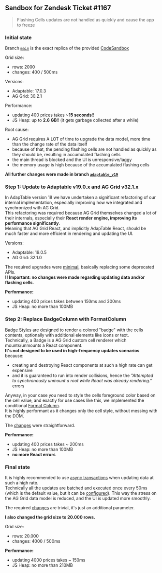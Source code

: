 ## Sandbox for Zendesk Ticket #1167

> Flashing Cells updates are not handled as quickly and cause the app to freeze

### Initial state 
Branch [`main`](https://github.com/AdaptableTools/support-zendesk-1167-flashing-cells/tree/main) is the exact replica of the provided [CodeSandbox](https://codesandbox.io/p/devbox/fn7qhj)  

Grid size:
 - rows: 2000
 - changes: 400 / 500ms

Versions:
 - Adaptable: 17.0.3 
 - AG Grid: 30.2.1

Performance:
 - updating 400 prices takes  **~15 seconds**!!  
 - JS Heap: up to **2.6 GB**!! (it gets garbage collected after a while)

Root cause:
 - AG Grid requires A LOT of time to upgrade the data model, more time than the change rate of the data itself
 - because of that, the pending flashing cells are not handled as quickly as they should be, resulting in accumulated flashing cells
 - the main thread is blocked and the UI is unresponsive/laggy
 - the memory usage is high because of the accumulated flashing cells 

__All further changes were made in branch [`adaptable_v19`](https://github.com/AdaptableTools/support-zendesk-1167-flashing-cells/tree/adaptable_v19)__

### Step 1: Update to Adaptable v19.0.x and AG Grid v32.1.x

In AdapTable version 18 we have undertaken a significant refactoring of our internal implementation, especially improving how we integrated and synchronized with AG Grid.   
This refactoring was required because AG Grid themselves changed a lot of their internals, especially their **React render engine, improving its performance significantly**.  
Meaning that AG Grid React, and implicitly AdapTable React, should be much faster and more efficient in rendering and updating the UI.

Versions:
- Adaptable: 19.0.5
- AG Grid: 32.1.0

The required upgrades were [minimal](https://github.com/AdaptableTools/support-zendesk-1167-flashing-cells/commit/52436fe2d7626d934e2b67177358fd32e189058e), basically replacing some deprecated APIs.  
**!! Important: no changes were made regarding updating data and/or flashing cells.**

**Performance:**
- updating 400 prices takes between 150ms and 300ms
- JS Heap: no more than 100MB

### Step 2: Replace BadgeColumn with FormatColumn

[Badge Styles](https://docs.adaptabletools.com/guide/handbook-styled-column-badge) are designed to render a colored "badge" with the cells contents, optionally with additional elements like icons or text.  
Technically, a Badge is a AG Grid custom cell renderer which mounts/unmounts a React component.  
**It's not designed to be used in high-frequency updates scenarios** because:
 - creating and destroying React components at such a high rate can get expensive
 - and it is guaranteed to run into render collisions, hence the _"Attempted to synchronously unmount a root while React was already rendering."_ errors

Anyway, in your case you need to style the cells foreground color based on the cell value, and exactly for use cases like this, we implemented the conditional [Format Column](https://docs.adaptabletools.com/guide/handbook-column-formatting-conditions-predicates).  
It is highly performant as it changes only the cell style, without messing with the DOM.

The [changes](https://github.com/AdaptableTools/support-zendesk-1167-flashing-cells/commit/6c7dd02a59a0ad87944961713186de3a81718751) were straightforward.

**Performance:**
- updating 400 prices takes ~ 200ms
- JS Heap: no more than 100MB
- **no more React errors**

### Final state

It is highly recommended to use [async transactions](https://www.ag-grid.com/javascript-data-grid/data-update-high-frequency/) when updating data at such a high rate.  
Technically all the updates are batched and executed once every 50ms (which is the default value, but it can be [configured](https://www.ag-grid.com/javascript-data-grid/grid-options/#reference-clientRowModel-asyncTransactionWaitMillis)).
This way the stress on the AG Grid data model is reduced, and the UI is updated more smoothly.

The required [changes](https://github.com/AdaptableTools/support-zendesk-1167-flashing-cells/commit/0cb0dbe3a376c25ebae54b2c992fe5bef25a065e) are trivial, it's just an additional parameter.

**I also changed the grid size to 20.000 rows.**

Grid size:
- rows: 20.000
- changes: 4000 / 500ms

**Performance:**
- updating 4000 prices takes ~ 150ms
- JS Heap: no more than 210MB







